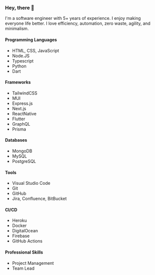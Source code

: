 ### Hey, there 👋

I'm a software engineer with 5+ years of experience. I enjoy making everyone life better. I love efficiency, automation, zero waste, agility, and minimalism.

#### Programming Languages
- HTML, CSS, JavaScript
- Node.JS
- Typescript
- Python
- Dart

#### Frameworks
- TailwindCSS
- MUI
- Express.js
- Next.js
- ReactNative
- Flutter
- GraphQL
- Prisma

#### Databases
- MongoDB
- MySQL
- PostgreSQL

#### Tools
- Visual Studio Code
- Git
- GitHub
- Jira, Confluence, BitBucket

#### CI/CD
- Heroku
- Docker
- DigitalOcean
- Firebase
- GitHub Actions

#### Professional Skills
- Project Management
- Team Lead
